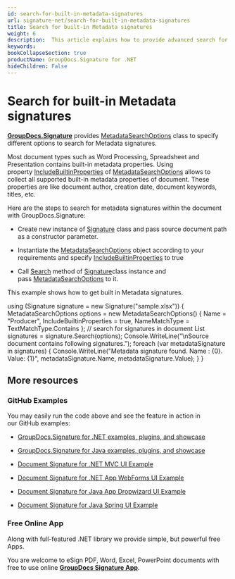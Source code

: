 ```yaml
---
id: search-for-built-in-metadata-signatures
url: signature-net/search-for-built-in-metadata-signatures
title: Search for built-in Metadata signatures
weight: 6
description:  This article explains how to provide advanced search for metadata electronic signatures with GroupDocs.Signature API.
keywords: 
bookCollapseSection: true
productName: GroupDocs.Signature for .NET
hideChildren: False
---
```


# Search for built-in Metadata signatures

[**GroupDocs.Signature**](https://products.groupdocs.com/signature/net) provides [MetadataSearchOptions](https://apireference.groupdocs.com/net/signature/groupdocs.signature.options/metadatasearchoptions) class to specify different options to search for Metadata signatures.

Most document types such as Word Processing, Spreadsheet and Presentation contains built-in metadata properties. Using property [IncludeBuiltinProperties](https://apireference.groupdocs.com/net/signature/groupdocs.signature.options/metadatasearchoptions/properties/includebuiltinproperties) of [MetadataSearchOptions](https://apireference.groupdocs.com/net/signature/groupdocs.signature.options/metadatasearchoptions) allows to collect all supported built-in metadata properties of document. These properties are like document author, creation date, document keywords, titles, etc.

Here are the steps to search for metadata signatures within the document with GroupDocs.Signature:

*   Create new instance of [Signature](https://apireference.groupdocs.com/net/signature/groupdocs.signature/signature) class and pass source document path as a constructor parameter.
    
*   Instantiate the [MetadataSearchOptions](https://apireference.groupdocs.com/net/signature/groupdocs.signature.options/metadatasearchoptions) object according to your requirements and specify [IncludeBuiltinProperties](https://apireference.groupdocs.com/net/signature/groupdocs.signature.options/metadatasearchoptions/properties/includebuiltinproperties) to true  
    
*   Call [Search](https://apireference.groupdocs.com/net/signature/groupdocs.signature/signature/methods/search/_1) method of [Signature](https://apireference.groupdocs.com/net/signature/groupdocs.signature/signature)class instance and pass [MetadataSearchOptions](https://apireference.groupdocs.com/net/signature/groupdocs.signature.options/metadatasearchoptions) to it.   
      
    

This example shows how to get built in Metadata signatures.

using (Signature signature = new Signature("sample.xlsx"))
{
    MetadataSearchOptions options = new MetadataSearchOptions()
    {
        Name = "Producer",
        IncludeBuiltinProperties = true,
        NameMatchType = TextMatchType.Contains
    };
    // search for signatures in document
    List<SpreadsheetMetadataSignature> signatures = signature.Search<SpreadsheetMetadataSignature>(options);
    Console.WriteLine("\\nSource document contains following signatures.");
    foreach (var metadataSignature in signatures)
    {
        Console.WriteLine("Metadata signature found. Name : {0}. Value: {1}", metadataSignature.Name, metadataSignature.Value);
    }
}

## More resources

### GitHub Examples 

You may easily run the code above and see the feature in action in our GitHub examples:

*   [GroupDocs.Signature for .NET examples, plugins, and showcase](https://github.com/groupdocs-signature/GroupDocs.Signature-for-.NET)
    
*   [GroupDocs.Signature for Java examples, plugins, and showcase](https://github.com/groupdocs-signature/GroupDocs.Signature-for-Java)
    
*   [Document Signature for .NET MVC UI Example](https://github.com/groupdocs-signature/GroupDocs.Signature-for-.NET-MVC) 
    
*   [Document Signature for .NET App WebForms UI Example](https://github.com/groupdocs-signature/GroupDocs.Signature-for-.NET-WebForms)
    
*   [Document Signature for Java App Dropwizard UI Example](https://github.com/groupdocs-signature/GroupDocs.Signature-for-Java-Dropwizard)
    
*   [Document Signature for Java Spring UI Example](https://github.com/groupdocs-signature/GroupDocs.Signature-for-Java-Spring)
    

### Free Online App 

Along with full-featured .NET library we provide simple, but powerful free Apps.

You are welcome to eSign PDF, Word, Excel, PowerPoint documents with free to use online **[GroupDocs Signature App](https://products.groupdocs.app/signature)**.
